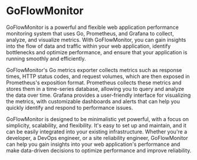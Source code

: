 # GoFlowMonitor

GoFlowMonitor is a powerful and flexible web application performance monitoring system that uses Go, Prometheus, and Grafana to collect, analyze, and visualize metrics. With GoFlowMonitor, you can gain insights into the flow of data and traffic within your web application, identify bottlenecks and optimize performance, and ensure that your application is running smoothly and efficiently.

GoFlowMonitor's Go metrics exporter collects metrics such as response times, HTTP status codes, and request volumes, which are then exposed in Prometheus's exposition format. Prometheus collects these metrics and stores them in a time-series database, allowing you to query and analyze the data over time. Grafana provides a user-friendly interface for visualizing the metrics, with customizable dashboards and alerts that can help you quickly identify and respond to performance issues.

GoFlowMonitor is designed to be minimalistic yet powerful, with a focus on simplicity, scalability, and flexibility. It's easy to set up and maintain, and it can be easily integrated into your existing infrastructure. Whether you're a developer, a DevOps engineer, or a site reliability engineer, GoFlowMonitor can help you gain insights into your web application's performance and make data-driven decisions to optimize performance and improve reliability.
